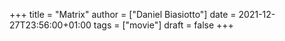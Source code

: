 +++
title = "Matrix"
author = ["Daniel Biasiotto"]
date = 2021-12-27T23:56:00+01:00
tags = ["movie"]
draft = false
+++
